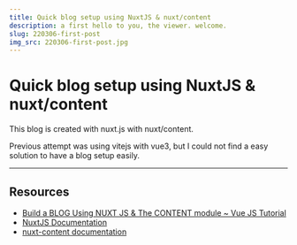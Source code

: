 ```yaml
---
title: Quick blog setup using NuxtJS & nuxt/content
description: a first hello to you, the viewer. welcome.
slug: 220306-first-post
img_src: 220306-first-post.jpg
---
```


# Quick blog setup using NuxtJS & nuxt/content

This blog is created with nuxt.js with nuxt/content.

Previous attempt was using vitejs with vue3, but I could not find a easy solution to have a blog setup easily.

---
## Resources
- [Build a BLOG Using NUXT JS & The CONTENT module ~ Vue JS Tutorial](https://www.youtube.com/watch?v=1SAZMFwYUDE)
- [NuxtJS Documentation](https://nuxtjs.org/docs/get-started/installation)
- [nuxt-content documentation](https://content.nuxtjs.org/)